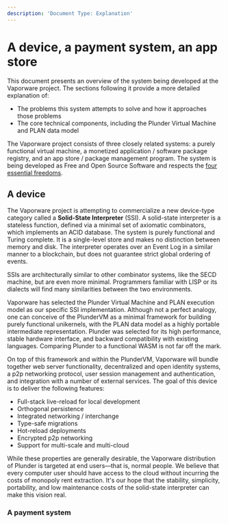 ```yaml
---
description: 'Document Type: Explanation'
---
```


# A device, a payment system, an app store

This document presents an overview of the system being developed at the Vaporware project. The sections following it provide a more detailed explanation of:

* The problems this system attempts to solve and how it approaches those problems
* The core technical components, including the Plunder Virtual Machine and PLAN data model

The Vaporware project consists of three closely related systems: a purely functional virtual machine, a monetized application / software package registry, and an app store / package management program. The system is being developed as Free and Open Source Software and respects the [four essential freedoms](https://www.gnu.org/philosophy/free-sw.en.html).&#x20;

## A device

The Vaporware project is attempting to commercialize a new device-type category called a **Solid-State Interpreter** (SSI). A solid-state interpreter is a stateless function, defined via a minimal set of axiomatic combinators, which implements an ACID database. The system is purely functional and Turing complete. It is a single-level store and makes no distinction between memory and disk. The interpreter operates over an Event Log in a similar manner to a blockchain, but does not guarantee strict global ordering of events.

SSIs are architecturally similar to other combinator systems, like the SECD machine, but are even more minimal. Programmers familiar with LISP or its dialects will find many similarities between the two environments.&#x20;

Vaporware has selected the Plunder Virtual Machine and PLAN execution model as our specific SSI implementation. Although not a perfect analogy, one can conceive of the PlunderVM as a minimal framework for building purely functional unikernels, with the PLAN data model as a highly portable intermediate representation. Plunder was selected for its high performance, stable hardware interface, and backward compatibility with existing languages. Comparing Plunder to a functional WASM is not far off the mark.

On top of this framework and within the PlunderVM, Vaporware will bundle together web server functionality, decentralized and open identity systems, a p2p networking protocol, user session management and authentication, and integration with a number of external services. The goal of this device is to deliver the following features:

* Full-stack live-reload for local development
* Orthogonal persistence
* Integrated networking / interchange
* Type-safe migrations
* Hot-reload deployments
* Encrypted p2p networking
* Support for multi-scale and multi-cloud

While these properties are generally desirable, the Vaporware distribution of Plunder is targeted at end users—that is, normal people. We believe that every computer user should have access to the cloud without incurring the costs of monopoly rent extraction. It's our hope that the stability, simplicity, portability, and low maintenance costs of the solid-state interpreter can make this vision real.

### A payment system

